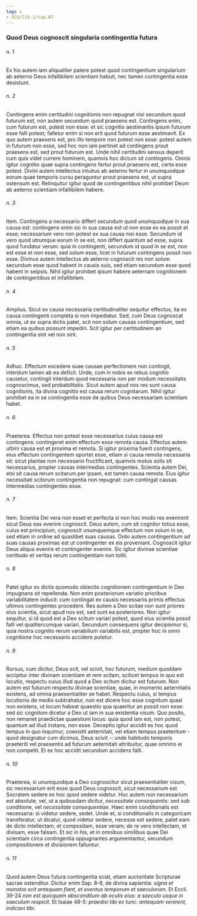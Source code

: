 ```yaml
---
tags : 
- SCG/lib.1/cap.67
---
```


### Quod Deus cognoscit singularia contingentia futura

###### n. 1
Ex his autem iam aliqualiter patere potest quod contingentium singularium ab aeterno Deus infallibilem scientiam habuit, nec tamen contingentia esse desistunt.

###### n. 2
Contingens enim certitudini cognitionis non repugnat nisi secundum quod futurum est, non autem secundum quod praesens est. Contingens enim, cum futurum est, potest non esse: et sic cognitio aestimantis ipsum futurum esse falli potest; falletur enim si non erit quod futurum esse aestimavit. Ex quo autem praesens est, pro illo tempore non potest non esse: potest autem in futurum non esse, sed hoc non iam pertinet ad contingens prout praesens est, sed prout futurum est. Unde nihil certitudini sensus deperit cum quis videt currere hominem, quamvis hoc dictum sit contingens. Omnis igitur cognitio quae supra contingens fertur prout praesens est, certa esse potest. Divini autem intellectus intuitus ab aeterno fertur in unumquodque eorum quae temporis cursu peraguntur prout praesens est, ut supra ostensum est. Relinquitur igitur quod de contingentibus nihil prohibet Deum ab aeterno scientiam infallibilem habere.

###### n. 3
Item. Contingens a necessario differt secundum quod unumquodque in sua causa est: contingens enim sic in sua causa est ut non esse ex ea possit et esse; necessarium vero non potest ex sua causa nisi esse. Secundum id vero quod utrumque eorum in se est, non differt quantum ad esse, supra quod fundatur verum: quia in contingenti, secundum id quod in se est, non est esse et non esse, sed solum esse, licet in futurum contingens possit non esse. Divinus autem intellectus ab aeterno cognoscit res non solum secundum esse quod habent in causis suis, sed etiam secundum esse quod habent in seipsis. Nihil igitur prohibet ipsum habere aeternam cognitionem de contingentibus et infallibilem.

###### n. 4
Amplius. Sicut ex causa necessaria certitudinaliter sequitur effectus, ita ex causa contingenti completa si non impediatur. Sed, cum Deus cognoscat omnia, ut ex supra dictis patet, scit non solum causas contingentium, sed etiam ea quibus possunt impediri. Scit igitur per certitudinem an contingentia sint vel non sint.

###### n. 5
Adhuc. Effectum excedere suae causae perfectionem non contingit, interdum tamen ab ea deficit. Unde, cum in nobis ex rebus cognitio causetur, contingit interdum quod necessaria non per modum necessitatis cognoscimus, sed probabilitatis. Sicut autem apud nos res sunt causa cognitionis, ita divina cognitio est causa rerum cognitarum. Nihil igitur prohibet ea in se contingentia esse de quibus Deus necessariam scientiam habet.

###### n. 6
Praeterea. Effectus non potest esse necessarius cuius causa est contingens: contingeret enim effectum esse remota causa. Effectus autem ultimi causa est et proxima et remota. Si igitur proxima fuerit contingens, eius effectum contingentem oportet esse, etiam si causa remota necessaria sit: sicut plantae non necessario fructificant, quamvis motus solis sit necessarius, propter causas intermedias contingentes. Scientia autem Dei, etsi sit causa rerum scitarum per ipsam, est tamen causa remota. Eius igitur necessitati scitorum contingentia non repugnat: cum contingat causas intermedias contingentes esse.

###### n. 7
Item. Scientia Dei vera non esset et perfecta si non hoc modo res evenirent sicut Deus eas evenire cognoscit. Deus autem, cum sit cognitor totius esse, cuius est principium, cognoscit unumquemque effectum non solum in se, sed etiam in ordine ad quaslibet suas causas. Ordo autem contingentium ad suas causas proximas est ut contingenter ex eis proveniant. Cognoscit igitur Deus aliqua evenire et contingenter evenire. Sic igitur divinae scientiae certitudo et veritas rerum contingentiam non tollit.

###### n. 8
Patet igitur ex dictis quomodo obiectio cognitionem contingentium in Deo impugnans sit repellenda. Non enim posteriorum variatio prioribus variabilitatem inducit: cum contingat ex causis necessariis primis effectus ultimos contingentes procedere. Res autem a Deo scitae non sunt priores eius scientia, sicut apud nos est, sed sunt ea posteriores. Non igitur sequitur, si id quod est a Deo scitum variari potest, quod eius scientia possit falli vel qualitercumque variari. Secundum consequens igitur decipiemur si, quia nostra cognitio rerum variabilium variabilis est, propter hoc in omni cognitione hoc necessario accidere putetur.

###### n. 9
Rursus, cum dicitur, Deus scit, vel scivit, hoc futurum, medium quoddam accipitur inter divinam scientiam et rem scitam, scilicet tempus in quo est locutio, respectu cuius illud quod a Deo scitum dicitur est futurum. Non autem est futurum respectu divinae scientiae, quae, in momento aeternitatis existens, ad omnia praesentialiter se habet. Respectu cuius, si tempus locutionis de medio subtrahatur, non est dicere hoc esse cognitum quasi non existens, ut locum habeat quaestio qua quaeritur an possit non esse: sed sic cognitum dicetur a Deo ut iam in sua existentia visum. Quo posito, non remanet praedictae quaestioni locus: quia quod iam est, non potest, quantum ad illud instans, non esse. Deceptio igitur accidit ex hoc quod tempus in quo loquimur, coexistit aeternitati, vel etiam tempus praeteritum - quod designatur cum dicimus, Deus scivit -: unde habitudo temporis praeteriti vel praesentis ad futurum aeternitati attribuitur, quae omnino ei non competit. Et ex hoc accidit secundum accidens falli.

###### n. 10
Praeterea, si unumquodque a Deo cognoscitur sicut praesentialiter visum, sic necessarium erit esse quod Deus cognoscit, sicut necessarium est Socratem sedere ex hoc quod sedere videtur. Hoc autem non necessarium est absolute, vel, ut a quibusdam dicitur, *necessitate consequentis*: sed sub conditione, vel *necessitate consequentiae*. Haec enim conditionalis est necessaria: si videtur sedere, sedet. Unde et, si conditionalis in categoricam transferatur, ut dicatur, quod videtur sedere, necesse est sedere, patet eam de dicto intellectam, et compositam, esse veram; de re vero intellectam, et divisam, esse falsam. Et sic in his, et in omnibus similibus quae Dei scientiam circa contingentia oppugnantes argumentantur, secundum compositionem et divisionem falluntur.

###### n. 11
Quod autem Deus futura contingentia sciat, etiam auctoritate Scripturae sacrae ostenditur. Dicitur enim Sap. 8-8, de divina sapientia: *signa et monstra scit antequam fiant, et eventus temporum et saeculorum*. Et Eccli. 39-24 *non est quicquam absconditum ab oculis eius: a saeculo usque in saeculum respicit*. Et Isaiae 48-5: *praedixi tibi ex tunc: antequam venirent, indicavi tibi*.

